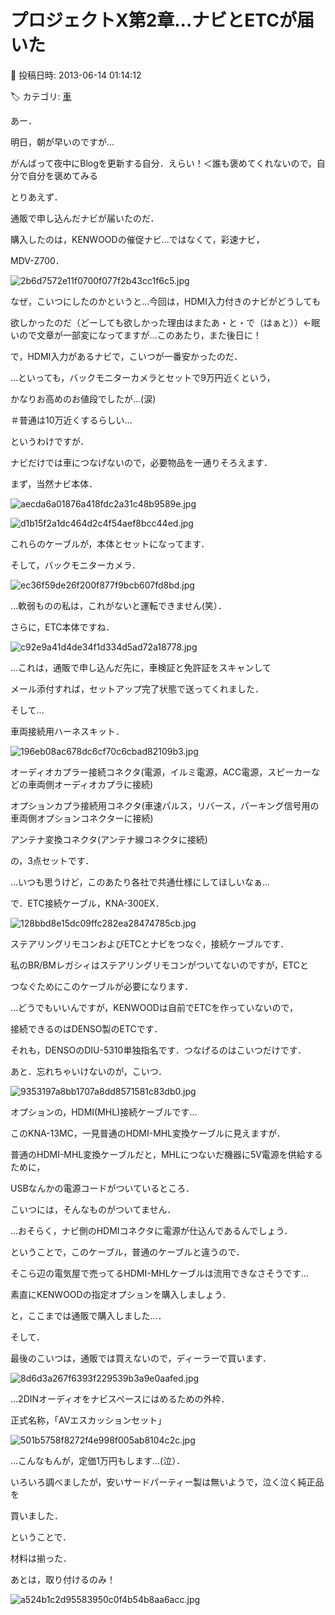 # プロジェクトX第2章…ナビとETCが届いた

📅 投稿日時: 2013-06-14 01:14:12

🏷️ カテゴリ: [車](cba0e8330b3f2ded7c1addfacc75d4547.md)

あー．


明日，朝が早いのですが…


がんばって夜中にBlogを更新する自分．えらい！＜誰も褒めてくれないので，自分で自分を褒めてみる





とりあえず．


通販で申し込んだナビが届いたのだ．


購入したのは，KENWOODの催促ナビ…ではなくて，彩速ナビ，


MDV-Z700．




![2b6d7572e11f0700f077f2b43cc1f6c5.jpg](images/2b6d7572e11f0700f077f2b43cc1f6c5.jpg)




なぜ，こいつにしたのかというと…今回は，HDMI入力付きのナビがどうしても


欲しかったのだ（どーしても欲しかった理由はまたあ・と・で（はぁと））←眠いので文章が一部変になってますが…このあたり，また後日に！





で，HDMI入力があるナビで，こいつが一番安かったのだ．


…といっても，バックモニターカメラとセットで9万円近くという，


かなりお高めのお値段でしたが…(涙)


＃普通は10万近くするらしい…





というわけですが．


ナビだけでは車につなげないので，必要物品を一通りそろえます．





まず，当然ナビ本体．




![aecda6a01876a418fdc2a31c48b9589e.jpg](images/aecda6a01876a418fdc2a31c48b9589e.jpg)









![d1b15f2a1dc464d2c4f54aef8bcc44ed.jpg](images/d1b15f2a1dc464d2c4f54aef8bcc44ed.jpg)




これらのケーブルが，本体とセットになってます．





そして，バックモニターカメラ．




![ec36f59de26f200f877f9bcb607fd8bd.jpg](images/ec36f59de26f200f877f9bcb607fd8bd.jpg)




…軟弱ものの私は，これがないと運転できません(笑）．





さらに，ETC本体ですね．




![c92e9a41d4de34f1d334d5ad72a18778.jpg](images/c92e9a41d4de34f1d334d5ad72a18778.jpg)




…これは，通販で申し込んだ先に，車検証と免許証をスキャンして


メール添付すれば，セットアップ完了状態で送ってくれました．





そして…


車両接続用ハーネスキット．




![196eb08ac678dc6cf70c6cbad82109b3.jpg](images/196eb08ac678dc6cf70c6cbad82109b3.jpg)




オーディオカプラー接続コネクタ(電源，イルミ電源，ACC電源，スピーカーなどの車両側オーディオカプラに接続)


オプションカプラ接続用コネクタ(車速パルス，リバース，パーキング信号用の車両側オプションコネクターに接続)


アンテナ変換コネクタ(アンテナ線コネクタに接続)


の，3点セットです．


…いつも思うけど，このあたり各社で共通仕様にしてほしいなぁ…





で．ETC接続ケーブル，KNA-300EX．




![128bbd8e15dc09ffc282ea28474785cb.jpg](images/128bbd8e15dc09ffc282ea28474785cb.jpg)




ステアリングリモコンおよびETCとナビをつなぐ，接続ケーブルです．


私のBR/BMレガシィはステアリングリモコンがついてないのですが，ETCと


つなぐためにこのケーブルが必要になります．


…どうでもいいんですが，KENWOODは自前でETCを作っていないので，


接続できるのはDENSO製のETCです．


それも，DENSOのDIU-5310単独指名です．つなげるのはこいつだけです．





あと．忘れちゃいけないのが，こいつ．




![9353197a8bb1707a8dd8571581c83db0.jpg](images/9353197a8bb1707a8dd8571581c83db0.jpg)




オプションの，HDMI(MHL)接続ケーブルです…


このKNA-13MC，一見普通のHDMI-MHL変換ケーブルに見えますが．


普通のHDMI-MHL変換ケーブルだと，MHLにつないだ機器に5V電源を供給するために，


USBなんかの電源コードがついているところ．


こいつには，そんなものがついてません．


…おそらく，ナビ側のHDMIコネクタに電源が仕込んであるんでしょう．


ということで，このケーブル，普通のケーブルと違うので．


そこら辺の電気屋で売ってるHDMI-MHLケーブルは流用できなさそうです…


素直にKENWOODの指定オプションを購入しましょう．





と，ここまでは通販で購入しました…．





そして．


最後のこいつは，通販では買えないので，ディーラーで買います．




![8d6d3a267f6393f229539b3a9e0aafed.jpg](images/8d6d3a267f6393f229539b3a9e0aafed.jpg)




…2DINオーディオをナビスペースにはめるための外枠．


正式名称，「AVエスカッションセット」




![501b5758f8272f4e998f005ab8104c2c.jpg](images/501b5758f8272f4e998f005ab8104c2c.jpg)




…こんなもんが，定価1万円もします…(泣）．


いろいろ調べましたが，安いサードパーティー製は無いようで，泣く泣く純正品を


買いました．





ということで．


材料は揃った．


あとは，取り付けるのみ！




![a524b1c2d95583950c0f4b54b8aa6acc.jpg](images/a524b1c2d95583950c0f4b54b8aa6acc.jpg)
